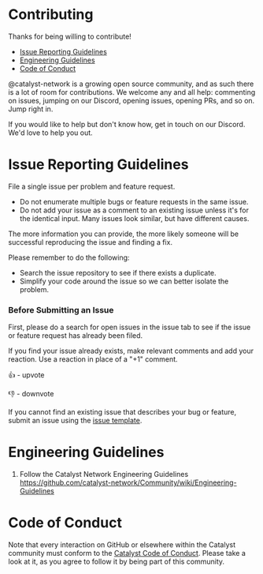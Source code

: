 # Contributing

Thanks for being willing to contribute!

- [Issue Reporting Guidelines](#issue-reporting-guidelines)
- [Engineering Guidelines](#development-setup)
- [Code of Conduct](#code-of-conduct)

@catalyst-network is a growing open source community, and as such there is a lot of room for contributions. We welcome any and all help: commenting on issues, jumping on our Discord, opening issues, opening PRs, and so on. Jump right in.

If you would like to help but don't know how, get in touch on our Discord. We'd love to help you out.

# Issue Reporting Guidelines

File a single issue per problem and feature request.

-   Do not enumerate multiple bugs or feature requests in the same issue.
-   Do not add your issue as a comment to an existing issue unless it's for the identical input. Many issues look similar, but have different causes.

The more information you can provide, the more likely someone will be successful reproducing the issue and finding a fix.

Please remember to do the following:

-   Search the issue repository to see if there exists a duplicate.
-   Simplify your code around the issue so we can better isolate the problem.

### Before Submitting an Issue

First, please do a search for open issues in the issue tab to see if the issue or feature request has already been filed.

If you find your issue already exists, make relevant comments and add your reaction. Use a reaction in place of a "+1" comment.

👍 - upvote

👎 - downvote

If you cannot find an existing issue that describes your bug or feature, submit an issue using the [issue template](https://github.com/catalyst-network/Community/blob/master/ISSUE_TEMPLATE.md).


# Engineering Guidelines

1.  Follow the Catalyst Network Engineering Guidelines https://github.com/catalyst-network/Community/wiki/Engineering-Guidelines

# Code of Conduct

Note that every interaction on GitHub or elsewhere within the Catalyst community must conform to the [Catalyst Code of Conduct](CODE_OF_CONDUCT.md). Please take a look at it, as you agree to follow it by being part of this community.
